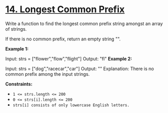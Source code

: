 # [14. Longest Common Prefix](https://leetcode.com/problems/longest-common-prefix/)

Write a function to find the longest common prefix string amongst an array of strings.

If there is no common prefix, return an empty string "".

 

**Example 1:**

Input: strs = ["flower","flow","flight"]
Output: "fl"
**Example 2:**

Input: strs = ["dog","racecar","car"]
Output: ""
Explanation: There is no common prefix among the input strings.
 

**Constraints:**

- `1 <= strs.length <= 200`
- `0 <= strs[i].length <= 200`
- `strs[i] consists of only lowercase English letters.`